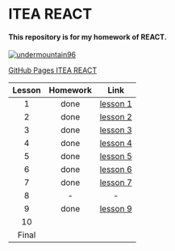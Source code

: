 # ITEA REACT
#### This repository is for my homework of REACT.

[![](https://avatars.githubusercontent.com/u/51316130?s=180&v=4 "undermountain96")](https://github.com/UnderMountain96)

[GitHub Pages ITEA REACT](https://undermountain96.github.io/ITEA_REACT/)

|Lesson|Homework|Link|
| :---: | :---: | :---: |
|1|done|[lesson 1](https://github.com/UnderMountain96/ITEA_REACT/tree/master/src/lessons/lesson_1 "GitHub lesson 1")|
|2|done|[lesson 2](https://github.com/UnderMountain96/ITEA_REACT/tree/master/src/lessons/lesson_2 "GitHub lesson 2")|
|3|done|[lesson 3](https://github.com/UnderMountain96/ITEA_REACT/tree/master/src/lessons/lesson_3 "GitHub lesson 3")|
|4|done|[lesson 4](https://github.com/UnderMountain96/ITEA_REACT/tree/master/src/lessons/lesson_4 "GitHub lesson 4")|
|5|done|[lesson 5](https://github.com/UnderMountain96/ITEA_REACT/tree/master/src/lessons/lesson_5 "GitHub lesson 5")|
|6|done|[lesson 6](https://github.com/UnderMountain96/ITEA_REACT/tree/master/src/lessons/lesson_6 "GitHub lesson 6")|
|7|done|[lesson 7](https://github.com/UnderMountain96/ITEA_REACT/tree/master/src/lessons/lesson_7 "GitHub lesson 7")|
|8|-|-|
|9|done|[lesson 9](https://github.com/UnderMountain96/ITEA_REACT/tree/master/src/lessons/lesson_9 "GitHub lesson 7")|
|10|||
|Final|||
